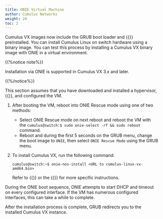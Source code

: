 ```yaml
---
title: ONIE Virtual Machine
author: Cumulus Networks
weight: 24
toc: 2
---
```

Cumulus VX images now include the GRUB boot loader and {{<exlink url="(http://onie.org/" text="Open Network Install Environment (ONIE)">}} preinstalled. You can install Cumulus Linux on switch hardware using a binary image. You can test this process by installing a Cumulus VX binary image with ONIE in a virtual environment.

{{%notice note%}}

Installation via ONIE is supported in Cumulus VX 3.x and later.

{{%/notice%}}

This section assumes that you have downloaded and installed a hypervisor, {{<exlink url="https://cumulusnetworks.com/products/cumulus-vx/download/" text="downloaded the Cumulus VX binary image" >}}, and configured the VM.

1. After booting the VM, reboot into ONIE Rescue mode using one of two methods:
   - Select ONIE Rescue mode on next reboot and reboot the VM with the `cumulus@switch:$ sudo onie-select -rf && sudo reboot` command.
   - Reboot and during the first 5 seconds on the GRUB menu, change the boot image to `ONIE`, then select `ONIE Rescue Mode` using the GRUB menu.

2. To install Cumulus VX, run the following command:

   ```
   cumulus@switch:~$ onie-nos-install <URL to cumulus-linux-vx-amd64.bin>
   ```

   Refer to {{<exlink url="https://docs.cumulusnetworks.com/cumulus-linux/Installation-Management/Installing-a-New-Cumulus-Linux-Image" text="Installing a New Cumulus Linux Image">}} or the
   {{<exlink url="https://github.com/opencomputeproject/onie/wiki/Quick-Start-Guide" text="ONIE Quick Start Guide">}} for more specific instructions.

During the ONIE boot sequence, ONIE attempts to start DHCP and timeout on every configured interface. If the VM has numerous configured interfaces, this can take a while to complete.

After the installation process is complete, GRUB redirects you to the installed Cumulus VX instance.
